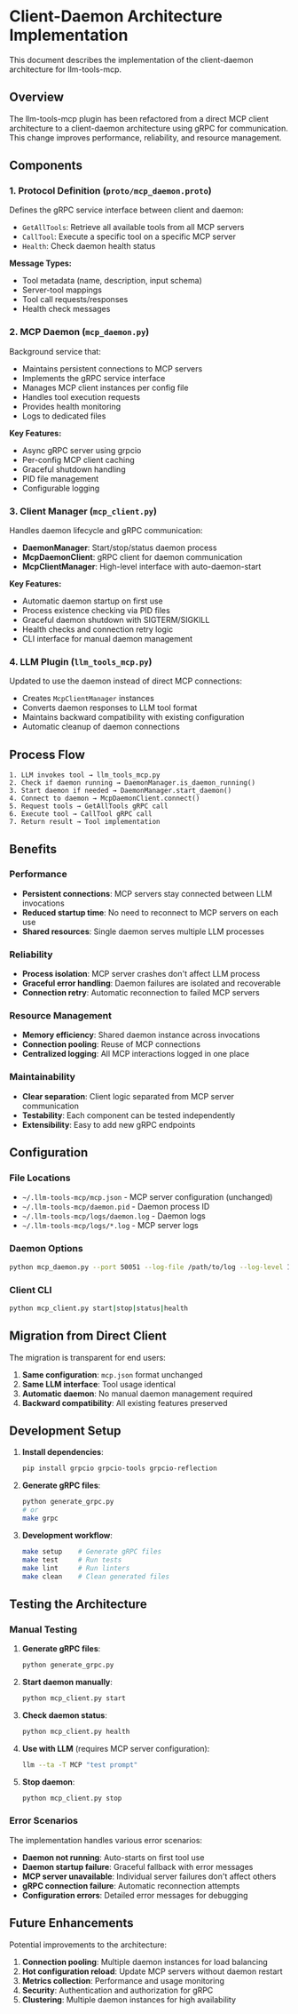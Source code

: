# Client-Daemon Architecture Implementation

This document describes the implementation of the client-daemon architecture for llm-tools-mcp.

## Overview

The llm-tools-mcp plugin has been refactored from a direct MCP client architecture to a client-daemon architecture using gRPC for communication. This change improves performance, reliability, and resource management.

## Components

### 1. Protocol Definition (`proto/mcp_daemon.proto`)

Defines the gRPC service interface between client and daemon:

- `GetAllTools`: Retrieve all available tools from all MCP servers
- `CallTool`: Execute a specific tool on a specific MCP server  
- `Health`: Check daemon health status

**Message Types:**
- Tool metadata (name, description, input schema)
- Server-tool mappings
- Tool call requests/responses
- Health check messages

### 2. MCP Daemon (`mcp_daemon.py`)

Background service that:

- Maintains persistent connections to MCP servers
- Implements the gRPC service interface
- Manages MCP client instances per config file
- Handles tool execution requests
- Provides health monitoring
- Logs to dedicated files

**Key Features:**
- Async gRPC server using grpcio
- Per-config MCP client caching
- Graceful shutdown handling
- PID file management
- Configurable logging

### 3. Client Manager (`mcp_client.py`)

Handles daemon lifecycle and gRPC communication:

- **DaemonManager**: Start/stop/status daemon process
- **McpDaemonClient**: gRPC client for daemon communication
- **McpClientManager**: High-level interface with auto-daemon-start

**Key Features:**
- Automatic daemon startup on first use
- Process existence checking via PID files
- Graceful daemon shutdown with SIGTERM/SIGKILL
- Health checks and connection retry logic
- CLI interface for manual daemon management

### 4. LLM Plugin (`llm_tools_mcp.py`)

Updated to use the daemon instead of direct MCP connections:

- Creates `McpClientManager` instances
- Converts daemon responses to LLM tool format
- Maintains backward compatibility with existing configuration
- Automatic cleanup of daemon connections

## Process Flow

```
1. LLM invokes tool → llm_tools_mcp.py
2. Check if daemon running → DaemonManager.is_daemon_running()
3. Start daemon if needed → DaemonManager.start_daemon()
4. Connect to daemon → McpDaemonClient.connect()
5. Request tools → GetAllTools gRPC call
6. Execute tool → CallTool gRPC call
7. Return result → Tool implementation
```

## Benefits

### Performance
- **Persistent connections**: MCP servers stay connected between LLM invocations
- **Reduced startup time**: No need to reconnect to MCP servers on each use
- **Shared resources**: Single daemon serves multiple LLM processes

### Reliability
- **Process isolation**: MCP server crashes don't affect LLM process
- **Graceful error handling**: Daemon failures are isolated and recoverable
- **Connection retry**: Automatic reconnection to failed MCP servers

### Resource Management
- **Memory efficiency**: Shared daemon instance across invocations
- **Connection pooling**: Reuse of MCP connections
- **Centralized logging**: All MCP interactions logged in one place

### Maintainability
- **Clear separation**: Client logic separated from MCP server communication
- **Testability**: Each component can be tested independently
- **Extensibility**: Easy to add new gRPC endpoints

## Configuration

### File Locations
- `~/.llm-tools-mcp/mcp.json` - MCP server configuration (unchanged)
- `~/.llm-tools-mcp/daemon.pid` - Daemon process ID
- `~/.llm-tools-mcp/logs/daemon.log` - Daemon logs
- `~/.llm-tools-mcp/logs/*.log` - MCP server logs

### Daemon Options
```bash
python mcp_daemon.py --port 50051 --log-file /path/to/log --log-level INFO
```

### Client CLI
```bash
python mcp_client.py start|stop|status|health
```

## Migration from Direct Client

The migration is transparent for end users:

1. **Same configuration**: `mcp.json` format unchanged
2. **Same LLM interface**: Tool usage identical
3. **Automatic daemon**: No manual daemon management required
4. **Backward compatibility**: All existing features preserved

## Development Setup

1. **Install dependencies**: 
   ```bash
   pip install grpcio grpcio-tools grpcio-reflection
   ```

2. **Generate gRPC files**:
   ```bash
   python generate_grpc.py
   # or
   make grpc
   ```

3. **Development workflow**:
   ```bash
   make setup    # Generate gRPC files
   make test     # Run tests
   make lint     # Run linters
   make clean    # Clean generated files
   ```

## Testing the Architecture

### Manual Testing

1. **Generate gRPC files**:
   ```bash
   python generate_grpc.py
   ```

2. **Start daemon manually**:
   ```bash
   python mcp_client.py start
   ```

3. **Check daemon status**:
   ```bash
   python mcp_client.py health
   ```

4. **Use with LLM** (requires MCP server configuration):
   ```bash
   llm --ta -T MCP "test prompt"
   ```

5. **Stop daemon**:
   ```bash
   python mcp_client.py stop
   ```

### Error Scenarios

The implementation handles various error scenarios:

- **Daemon not running**: Auto-starts on first tool use
- **Daemon startup failure**: Graceful fallback with error messages
- **MCP server unavailable**: Individual server failures don't affect others
- **gRPC connection failure**: Automatic reconnection attempts
- **Configuration errors**: Detailed error messages for debugging

## Future Enhancements

Potential improvements to the architecture:

1. **Connection pooling**: Multiple daemon instances for load balancing
2. **Hot configuration reload**: Update MCP servers without daemon restart
3. **Metrics collection**: Performance and usage monitoring
4. **Security**: Authentication and authorization for gRPC
5. **Clustering**: Multiple daemon instances for high availability